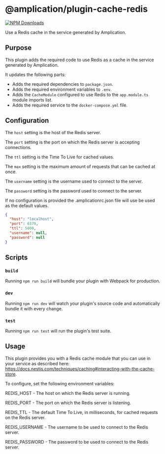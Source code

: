 # @amplication/plugin-cache-redis

[![NPM Downloads](https://img.shields.io/npm/dt/@amplication/plugin-auth-basic)](https://www.npmjs.com/package/@amplication/plugin-auth-basic)

Use a Redis cache in the service generated by Amplication.

## Purpose

This plugin adds the required code to use Redis as a cache in the service generated by Amplication.

It updates the following parts:

- Adds the required dependencies to `package.json`.
- Adds the required environment variables to `.env`.
- Adds the `CacheModule` configured to use Redis to the `app.module.ts` module imports list.
- Adds the required service to the `docker-compose.yml` file.

## Configuration

The `host` setting is the host of the Redis server.

The `port` setting is the port on which the Redis server is accepting connections.

The `ttl` setting is the Time To Live for cached values.

The `max` setting is the maximum amount of requests that can be cached at once.

The `username` setting is the username used to connect to the server.

The `password` setting is the password used to connect to the server.

If no configuration is provided the .amplicationrc.json file will use be used as the default values.

```json
{
  "host": "localhost",
  "port": 6379,
  "ttl": 5000,
  "username": null,
  "password": null
}
```

## Scripts

### `build`

Running `npm run build` will bundle your plugin with Webpack for production.

### `dev`

Running `npm run dev` will watch your plugin's source code and automatically bundle it with every change.

### `test`

Running `npm run test` will run the plugin's test suite.

## Usage

This plugin provides you with a Redis cache module that you can use in your service as described here: https://docs.nestjs.com/techniques/caching#interacting-with-the-cache-store.

To configure, set the following environment variables:

REDIS_HOST - The host on which the Redis server is running.

REDIS_PORT - The port on which the Redis server is listening.

REDIS_TTL - The default Time To Live, in milliseconds, for cached requests on the Redis server.

REDIS_USERNAME - The username to be used to connect to the Redis server.

REDIS_PASSWORD - The password to be used to connect to the Redis server.
